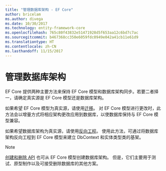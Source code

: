 ```yaml
---
title: "管理数据库架构 - EF Core"
author: bricelam
ms.author: divega
ms.date: 10/30/2017
ms.technology: entity-framework-core
ms.openlocfilehash: 765c80f43832e51471928d5f653aa12c6bd7c7ac
ms.sourcegitcommit: b467368cc350e6059fdc0949e042a41cb11e61d9
ms.translationtype: HT
ms.contentlocale: zh-CN
ms.lasthandoff: 11/15/2017
---
```

# <a name="managing-database-schemas"></a>管理数据库架构
EF Core 提供两种主要方法来保持 EF Core 模型和数据库架构同步。若要二者择一，请确定真实源是 EF Core 模型还是数据库架构。

如果希望 EF Core 模型为真实源，请使用[迁移][1]。 对 EF Core 模型进行更改时，此方法会以增量方式将相应架构更改应用到数据库，以使数据库保持与 EF Core 模型兼容。

如果希望数据库架构为真实源，请使用[反向工程][2]。 使用此方法，可通过将数据库架构反向工程到 EF Core 模型来建立 DbContext 和实体类型类的基架。

> [!NOTE]
> [创建和删除 API][3] 也可从 EF Core 模型创建数据库架构。 但是，它们主要用于测试、原型制作以及可接受删除数据库的其他方案。


  [1]: migrations/index.md
  [2]: scaffolding.md
  [3]: ensure-created.md
